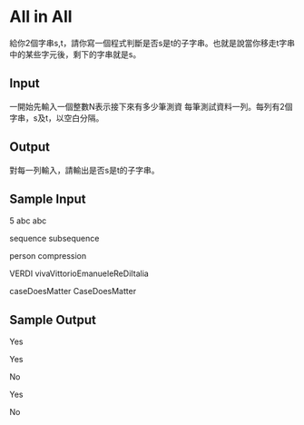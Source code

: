 # All in All
給你2個字串s,t，請你寫一個程式判斷是否s是t的子字串。也就是說當你移走t字串中的某些字元後，剩下的字串就是s。
## Input
一開始先輸入一個整數N表示接下來有多少筆測資
每筆測試資料一列。每列有2個字串，s及t，以空白分隔。
## Output
對每一列輸入，請輸出是否s是t的子字串。
## Sample Input
5
abc abc

sequence subsequence

person compression

VERDI vivaVittorioEmanueleReDiItalia

caseDoesMatter CaseDoesMatter

## Sample Output
Yes

Yes

No

Yes

No
